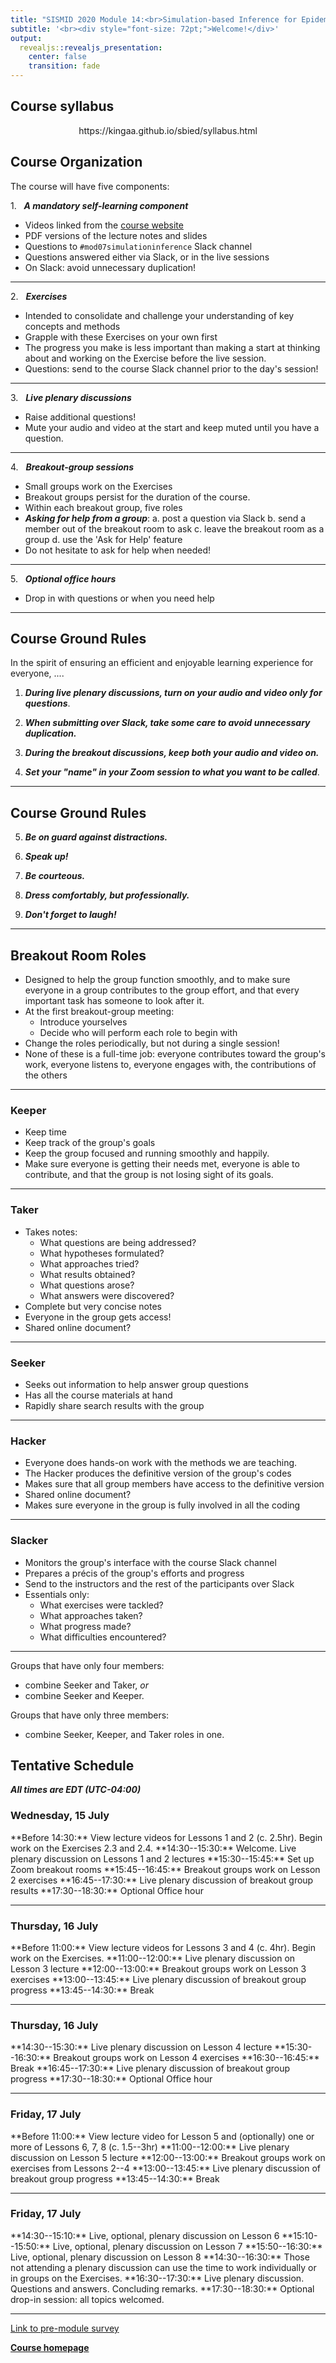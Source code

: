 ```yaml
---
title: "SISMID 2020 Module 14:<br>Simulation-based Inference for Epidemiological Dynamics"
subtitle: '<br><div style="font-size: 72pt;">Welcome!</div>'
output: 
  revealjs::revealjs_presentation:
    center: false
    transition: fade
---
```


## Course syllabus

<p style="text-align:center;">
https://kingaa.github.io/sbied/syllabus.html
</p>

## Course Organization

<style type="text/css">
.sched {
	text-align: left;
}
p {
	text-align: left;
}
</style>

The course will have five components:

1\.&nbsp;&nbsp;&nbsp;***A mandatory self-learning component***

- Videos linked from the [course website](https://kingaa.github.io/sbied/)
- PDF versions of the lecture notes and slides
- Questions to `#mod07simulationinference` Slack channel
- Questions answered either via Slack, or in the live sessions
- On Slack: avoid unnecessary duplication!

--------------------

2\.&nbsp;&nbsp;&nbsp;***Exercises***

- Intended to consolidate and challenge your understanding of key concepts and methods
- Grapple with these Exercises on your own first
- The progress you make is less important than making a start at thinking about and working on the Exercise before the live session.
- Questions: send to the course Slack channel prior to the day's session!

----------------------

3\.&nbsp;&nbsp;&nbsp;***Live plenary discussions***

- Raise additional questions!
- Mute your audio and video at the start and keep muted until you have a question.

----------------------

4\.&nbsp;&nbsp;&nbsp;***Breakout-group sessions***

- Small groups work on the Exercises
- Breakout groups persist for the duration of the course.
- Within each breakout group, five roles
- ***Asking for help from a group***:
	a. post a question via Slack
	b. send a member out of the breakout room to ask
	c. leave the breakout room as a group
	d. use the 'Ask for Help' feature
- Do not hesitate to ask for help when needed!

------------------------------

5\.&nbsp;&nbsp;&nbsp;***Optional office hours***

- Drop in with questions or when you need help

-----------------------------

## Course Ground Rules

In the spirit of ensuring an efficient and enjoyable learning experience for everyone, ....

1. ***During live plenary discussions, turn on your audio and video only for questions***.

2. ***When submitting over Slack, take some care to avoid unnecessary duplication.***

3. ***During the breakout discussions, keep both your audio and video on.***

4. ***Set your "name" in your Zoom session to what you want to be called***.

-----------------------------

## Course Ground Rules

5. ***Be on guard against distractions.***

6. ***Speak up!***

7. ***Be courteous.***

8. ***Dress comfortably, but professionally.***

9. ***Don't forget to laugh!***

-----------------------------

## Breakout Room Roles

- Designed to help the group function smoothly, and to make sure everyone in a group contributes to the group effort, and that every important task has someone to look after it.
- At the first breakout-group meeting:
    - Introduce yourselves
    - Decide who will perform each role to begin with
- Change the roles periodically, but not during a single session!
- None of these is a full-time job: 
everyone contributes toward the group's work, everyone listens to, everyone engages with, the contributions of the others

-------------------------------

### Keeper

- Keep time
- Keep track of the group's goals
- Keep the group focused and running smoothly and happily.
- Make sure everyone is getting their needs met, everyone is able to contribute, and that the group is not losing sight of its goals.

------------------------------- 

### Taker

- Takes notes:
    - What questions are being addressed?
    - What hypotheses formulated?
    - What approaches tried?
    - What results obtained?
    - What questions arose?
    - What answers were discovered?
- Complete but very concise notes
- Everyone in the group gets access!
- Shared online document?

------------------------------- 

### Seeker

- Seeks out information to help answer group questions
- Has all the course materials at hand
- Rapidly share search results with the group

------------------------------- 

### Hacker

- Everyone does hands-on work with the methods we are teaching.
- The Hacker produces the definitive version of the group's codes
- Makes sure that all group members have access to the definitive version
- Shared online document?
- Makes sure everyone in the group is fully involved in all the coding

------------------------------- 

### Slacker

- Monitors the group's interface with the course Slack channel
- Prepares a pr&eacute;cis of the group's efforts and progress
- Send to the instructors and the rest of the participants over Slack
- Essentials only:
    - What exercises were tackled?
    - What approaches taken?
    - What progress made?
    - What difficulties encountered?

------------------------------- 

Groups that have only four members:

- combine Seeker and Taker, *or*
- combine Seeker and Keeper.

Groups that have only three members:

- combine Seeker, Keeper, and Taker roles in one.


## Tentative Schedule

***All times are EDT (UTC-04:00)***

### Wednesday, 15 July

<div class="sched">
**Before 14:30:** View lecture videos for Lessons 1 and 2 (c.&nbsp;2.5hr). Begin work on the Exercises 2.3 and 2.4.  
**14:30--15:30:** Welcome. Live plenary discussion on Lessons 1 and 2 lectures  
**15:30--15:45:** Set up Zoom breakout rooms  
**15:45--16:45:** Breakout groups work on Lesson 2 exercises  
**16:45--17:30:** Live plenary discussion of breakout group results  
**17:30--18:30:** Optional Office hour  
</div>

----------------------------

### Thursday, 16 July

<div class="sched">
**Before 11:00:** View lecture videos for Lessons 3 and 4 (c.&nbsp;4hr). Begin work on the Exercises.  
**11:00--12:00:** Live plenary discussion on Lesson 3 lecture  
**12:00--13:00:** Breakout groups work on Lesson 3 exercises  
**13:00--13:45:** Live plenary discussion of breakout group progress  
**13:45--14:30:** Break  
</div>

-----------------------------

### Thursday, 16 July

<div class="sched">
**14:30--15:30:** Live plenary discussion on Lesson 4 lecture  
**15:30--16:30:** Breakout groups work on Lesson 4 exercises  
**16:30--16:45:** Break  
**16:45--17:30:** Live plenary discussion of breakout group progress  
**17:30--18:30:** Optional Office hour  
</div>

-----------------------------

### Friday, 17 July

<div class="sched">
**Before 11:00:** View lecture video for Lesson 5 and (optionally) one or more of Lessons 6, 7, 8 (c.&nbsp;1.5--3hr)  
**11:00--12:00:** Live plenary discussion on Lesson 5 lecture  
**12:00--13:00:** Breakout groups work on exercises from Lessons 2--4  
**13:00--13:45:** Live plenary discussion of breakout group progress  
**13:45--14:30:** Break  
</div>

-----------------------------

### Friday, 17 July

<div class="sched">
**14:30--15:10:** Live, optional, plenary discussion on Lesson 6  
**15:10--15:50:** Live, optional, plenary discussion on Lesson 7  
**15:50--16:30:** Live, optional, plenary discussion on Lesson 8  
**14:30--16:30:** Those not attending a plenary discussion can use the time to work individually or in groups on the Exercises.  
**16:30--17:30:** Live plenary discussion. Questions and answers. Concluding remarks.  
**17:30--18:30:** Optional drop-in session: all topics welcomed.  
</div>

----------------------------

[Link to pre-module survey](https://catalyst.uw.edu/webq/survey/nelsod6/393410)

[**Course homepage**](./index.html)  
